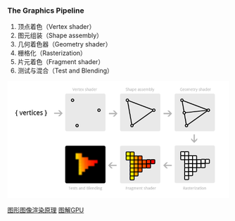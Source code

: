 ### The Graphics Pipeline
1. 顶点着色（Vertex shader）
2. 图元组装（Shape assembly）
3. 几何着色器（Geometry shader）
4. 栅格化（Rasterization）
5. 片元着色（Fragment shader）
6. 测试与混合（Test and Blending）

![](./images/graphics-pipeline.png)


[图形图像渲染原理](http://chuquan.me/2018/08/26/graphics-rending-principle-gpu/)
[图解GPU](https://zhuanlan.zhihu.com/p/481294223)